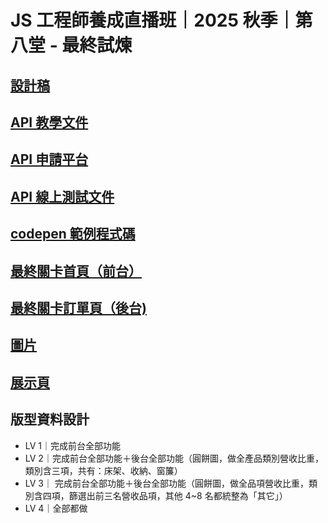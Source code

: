 # JS 工程師養成直播班｜2025 秋季｜第八堂 - 最終試煉

## [設計稿](https://www.figma.com/design/TYWAGS7lgu9OFUrnp9yT9B/JS%E7%9B%B4%E6%92%AD%E7%8F%AD-Week8?node-id=1-2&p=f&t=vvhWB8j7lCKdMdhy-0)
 
## [API 教學文件](https://chalk-freedom-ec6.notion.site/API-8b5b74eb052b451faf28013d76811fac)

## [API 申請平台](https://livejs-api.hexschool.io/)

## [API 線上測試文件](https://hexschool.github.io/hexschoolliveswagger/)

## [codepen 範例程式碼](https://codepen.io/hexschool/pen/JjERgYq?editors=0010)

## [最終關卡首頁（前台）](https://codepen.io/hexschool/pen/ExLbePp)

## [最終關卡訂單頁（後台)](https://codepen.io/hexschool/pen/WNJXgrR)

## [圖片](https://github.com/hexschool/js-training) 

## [展示頁](https://marcochiu.github.io/20251107_1/index.html)

 
## 版型資料設計
- LV 1｜完成前台全部功能
- LV 2｜完成前台全部功能＋後台全部功能（圓餅圖，做全產品類別營收比重，類別含三項，共有：床架、收納、窗簾）
- LV 3｜ 完成前台全部功能＋後台全部功能（圓餅圖，做全品項營收比重，類別含四項，篩選出前三名營收品項，其他 4~8 名都統整為「其它」）
- LV 4｜全部都做

 
 
